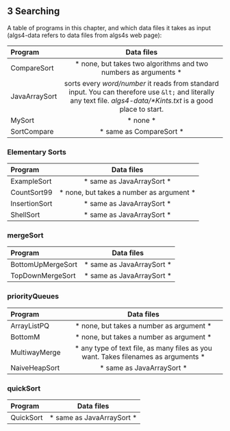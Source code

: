 ## 3 Searching

A table of programs in this chapter, and which data files it takes as input (algs4-data refers to data files from algs4s web page):

| Program              | Data files    |
| :--------            |:-------------:|
| CompareSort          | * none, but takes two algorithms and two numbers as arguments * |
| JavaArraySort        | sorts every *word/number* it reads from standard input. You can therefore use `&lt;` and literally any text file. *algs4-data/&#42;Kints.txt* is a good place to start. |
| MySort               | * none * |
| SortCompare          | * same as CompareSort * |


### Elementary Sorts

| Program              | Data files    |
| :--------            |:-------------:|
| ExampleSort          | * same as JavaArraySort * |
| CountSort99          | * none, but takes a number as argument * |
| InsertionSort        | * same as JavaArraySort * |
| ShellSort            | * same as JavaArraySort * |

### mergeSort

| Program              | Data files    |
| :--------            |:-------------:|
| BottomUpMergeSort    | * same as JavaArraySort * |
| TopDownMergeSort     | * same as JavaArraySort * |


### priorityQueues

| Program              | Data files    |
| :--------            |:-------------:|
| ArrayListPQ          | * none, but takes a number as argument * |
| BottomM              | * none, but takes a number as argument * |
| MultiwayMerge        | * any type of text file, as many files as you want. Takes filenames as arguments * |
| NaiveHeapSort        | * same as JavaArraySort * |


### quickSort

| Program              | Data files    |
| :--------            |:-------------:|
| QuickSort            | * same as JavaArraySort * |
